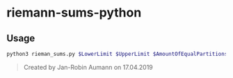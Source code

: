 # riemann-sums-python
## Usage
```sh
python3 rieman_sums.py $LowerLimit $UpperLimit $AmountOfEqualPartitions $DecimalPoints
```
> Created by Jan-Robin Aumann on 17.04.2019
